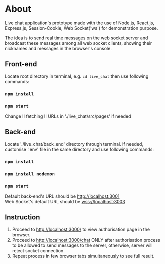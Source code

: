 # About

Live chat application's prototype made with the use of Node.js, React.js, Express.js, Session-Cookie, Web Socket('ws') for demonstration purpose.

The idea is to send real time messages on the web socket server and broadcast these messages among all web socket clients, showing their nicknames and messages in the browser's console. 

## Front-end

Locate root directory in terminal, e.g. `cd live_chat` then use following commands:

### `npm install`
### `npm start`

Change !! fetching !! URLs in './live_chat/src/pages' if needed

## Back-end

Locate './live_chat/back_end' directory through terminal. If needed, customise '.env' file in the same directory and use following commands:

### `npm install`
### `npm install nodemon`
### `npm start`

Default back-end's URL should be [http://localhost:3001](http://localhost:3001) \
Web Socket's default URL should be [wss://localhost:3003](wss://localhost:3003)

## Instruction

1. Proceed to [http://localhost:3000/](http://localhost:3000/) to view authorisation page in the browser.
2. Proceed to [http://localhost:3000/chat](http://localhost:3000/chat) ONLY after authorisation process to be allowed to send messages to the server, otherwise, server will reject socket connection.
3. Repeat process in few browser tabs simultaneously to see full result.
